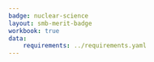 ```yaml
---
badge: nuclear-science
layout: smb-merit-badge
workbook: true
data:
    requirements: ../requirements.yaml
---
```

